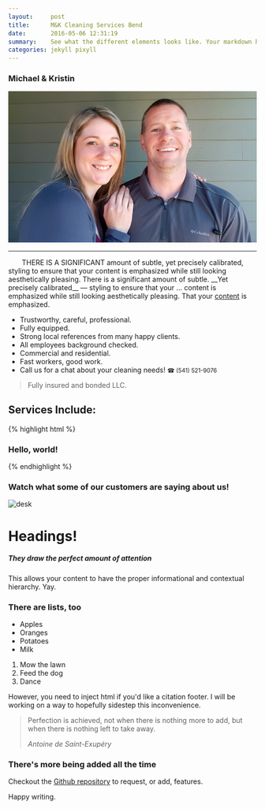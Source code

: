 ```yaml
---
layout:     post
title:      M&K Cleaning Services Bend
date:       2016-05-06 12:31:19
summary:    See what the different elements looks like. Your markdown has never looked better. I promise.
categories: jekyll pixyll
---
```


### Michael & Kristin

![Michael and Kristin · call (541) 521-9076)](/images/michal-and-kristin-1235x752.jpg)
<hr>
&nbsp; &nbsp; &nbsp; &nbsp;THERE IS A SIGNIFICANT amount of subtle, yet precisely calibrated, styling to ensure that your content is emphasized while still looking aesthetically pleasing. There is a significant amount of subtle. __Yet precisely calibrated__ — styling to ensure that your … content is emphasized while still looking aesthetically pleasing. That your <ins>content</ins> is emphasized.

<ul class="h3 bold">
  <li>Trustworthy, careful, professional.</li>
  <li>Fully equipped.</li>
  <li>Strong local references from many happy clients.</li>
  <li>All employees background checked.</li>
  <li>Commercial and residential.</li>
  <li>Fast workers, good work.</li>
  <li>Call us for a chat about your cleaning needs! <small class=
  "light-gray"> ☎ (541) 521-9076</small></li>
</ul>

> Fully insured and bonded LLC.

## Services Include:

{% highlight html %}
<div class="m0 p0 bg-blue white">
  <h3 class="h1">Hello, world!</h3>
</div>
{% endhighlight %}

### Watch what some of our customers are saying about us!

![desk](https://cloud.githubusercontent.com/assets/1424573/3378137/abac6d7c-fbe6-11e3-8e09-55745b6a8176.png)

# Headings!

##### They draw the perfect amount of attention

This allows your content to have the proper informational and contextual hierarchy. Yay.

### There are lists, too

  * Apples
  * Oranges
  * Potatoes
  * Milk

  1. Mow the lawn
  2. Feed the dog
  3. Dance

<!-- larger image _![desk](https://cloud.githubusercontent.com/assets/1424573/3378137/abac6d7c-fbe6-11e3-8e09-55745b6a8176.png)_ -->


However, you need to inject html if you'd like a citation footer. I will be working on a way to
hopefully sidestep this inconvenience.

<blockquote>
  <p>
    Perfection is achieved, not when there is nothing more to add, but when there is nothing left to take away.
  </p>
  <footer><cite title="Antoine de Saint-Exupéry">Antoine de Saint-Exupéry</cite></footer>
</blockquote>

### There's more being added all the time

Checkout the [Github repository](https://github.com/johnotander/pixyll) to request, or add, features.

Happy writing.

